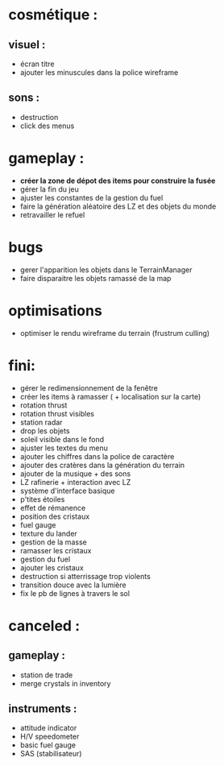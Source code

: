 # cosmétique :
## visuel :
- écran titre
- ajouter les minuscules dans la police wireframe

## sons : 
- destruction
- click des menus


# gameplay :
- **créer la zone de dépot des items pour construire la fusée**
- gérer la fin du jeu
- ajuster les constantes de la gestion du fuel
- faire la génération aléatoire des LZ et des objets du monde
- retravailler le refuel


# bugs
- gerer l'apparition les objets dans le TerrainManager
- faire disparaitre les objets ramassé de la map


# optimisations
- optimiser le rendu wireframe du terrain (frustrum culling)


# fini:
- gérer le redimensionnement de la fenêtre
- créer les items à ramasser ( + localisation sur la carte)
- rotation thrust
- rotation thrust visibles
- station radar
- drop les objets
- soleil visible dans le fond
- ajuster les textes du menu
- ajouter les chiffres dans la police de caractère
- ajouter des cratères dans la génération du terrain
- ajouter de la musique + des sons
- LZ rafinerie + interaction avec LZ
- système d'interface basique
- p'tites étoiles
- effet de rémanence
- position des cristaux
- fuel gauge
- texture du lander
- gestion de la masse
- ramasser les cristaux
- gestion du fuel
- ajouter les cristaux
- destruction si atterrissage trop violents
- transition douce avec la lumière
- fix le pb de lignes à travers le sol



# canceled :

## gameplay :
- station de trade
- merge crystals in inventory

## instruments :
- attitude indicator
- H/V speedometer
- basic fuel gauge
- SAS (stabilisateur)
